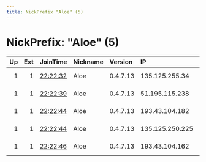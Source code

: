 ```yaml
---
title: NickPrefix "Aloe" (5)
---
```


# NickPrefix: "Aloe" (5)

|   Up |   Ext | JoinTime                                                                                              | Nickname   | Version   | IP              | AS      | CC   |   ORp |   Dirp | OS    | Contact           |   eFamMembers |
|-----:|------:|:------------------------------------------------------------------------------------------------------|:-----------|:----------|:----------------|:--------|:-----|------:|-------:|:------|:------------------|--------------:|
|    1 |     1 | [22:22:32](https://nusenu.github.io/OrNetStats/w/relay/C5CB87BFB5E0ABA36122C54F5E87E836010C5471.html) | Aloe       | 0.4.7.13  | 135.125.255.34  | OVH SAS | fr   |  9090 |      0 | Linux | helikobackter dot |             5 |
|    1 |     1 | [22:22:39](https://nusenu.github.io/OrNetStats/w/relay/7A9E1B21E1E4EAC5ECAFF4CD8834F0AC035153BD.html) | Aloe       | 0.4.7.13  | 51.195.115.238  | OVH SAS | fr   |  9090 |      0 | Linux | helikobackter dot |             5 |
|    1 |     1 | [22:22:44](https://nusenu.github.io/OrNetStats/w/relay/51C04A5AD745F11AADEBDA9C80F2523C85466CFF.html) | Aloe       | 0.4.7.13  | 193.43.104.182  | OVH SAS | de   |  9090 |      0 | Linux | helikobackter dot |             5 |
|    1 |     1 | [22:22:44](https://nusenu.github.io/OrNetStats/w/relay/BFC49D2CA0F31F95C36E963D355519B703E9FC57.html) | Aloe       | 0.4.7.13  | 135.125.250.225 | OVH SAS | fr   |  9090 |      0 | Linux | helikobackter dot |             5 |
|    1 |     1 | [22:22:46](https://nusenu.github.io/OrNetStats/w/relay/47159A01724024D343EA1ACC4AA57E762F06E0BA.html) | Aloe       | 0.4.7.13  | 193.43.104.162  | OVH SAS | de   |  9090 |      0 | Linux | helikobackter dot |             5 |
